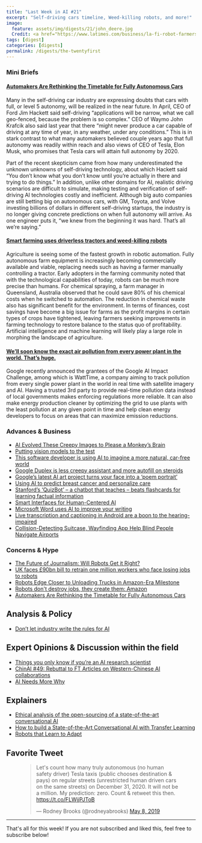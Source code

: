 ```yaml
---
title: "Last Week in AI #21"
excerpt: "Self-driving cars timeline, Weed-killing robots, and more!"
image:
  feature: assets/img/digests/21/john_deere.jpg
  Credit: <a href="https://www.latimes.com/business/la-fi-robot-farmers-20190517-story.html">Zach Boyden-Holmes/Associated Press</a>
tags: [digest]
categories: [digests]
permalink: /digests/the-twentyfirst
---
```

### Mini Briefs

#### [Automakers Are Rethinking the Timetable for Fully Autonomous Cars](https://www.designnews.com/electronics-test/automakers-are-rethinking-timetable-fully-autonomous-cars/93993798360804)

Many in the self-driving car industry are expressing doubts that cars with full, or level 5 autonomy, will be realized in the near future. In April, CEO of Ford Jim Hackett said self-driving “applications will be narrow, what we call geo-fenced, because the problem is so complex.” CEO of Waymo John Krafcik also said last year that there “might never produce a car capable of driving at any time of year, in any weather, under any conditions.” This is in stark contrast to what many automakers believed couple years ago that full autonomy was readily within reach and also views of CEO of Tesla, Elon Musk, who promises that Tesla cars will attain full autonomy by 2020.

Part of the recent skepticism came from how many underestimated the unknown unknowns of self-driving technology, about which Hackett said “You don’t know what you don’t know until you’re actually in there and trying to do things.” In addition, unlike other domains for AI, realistic driving scenarios are difficult to simulate, making testing and verification of self-driving AI technologies costly and inefficient. Although big auto companies are still betting big on autonomous cars, with GM, Toyota, and Volve investing billions of dollars in different self-driving startups, the industry is no longer giving concrete predictions on when full autonomy will arrive. As one engineer puts it, “we knew from the beginning it was hard. That’s all we’re saying.”

#### [Smart farming uses driverless tractors and weed-killing robots](https://www.latimes.com/business/la-fi-robot-farmers-20190517-story.html)

Agriculture is seeing some of the fastest growth in robotic automation. Fully autonomous farm equipment is increasingly becoming commercially available and viable, replacing needs such as having a farmer manually controlling a tractor. Early adopters in the farming community noted that with the technological capabilities of today, robots can be much more precise than humans. For chemical spraying, a farm manager in Queensland, Australia observed that he could save 80% of his chemical costs when he switched to automation. The reduction in chemical waste also has significant benefit for the environment. In terms of finances, cost savings have become a big issue for farms as the profit margins in certain types of crops have tightened, leaving farmers seeking improvements in farming technology to restore balance to the status quo of profitability. Artificial intelligence and machine learning will likely play a large role in morphing the landscape of agriculture.

#### [We’ll soon know the exact air pollution from every power plant in the world. That’s huge.](https://www.vox.com/energy-and-environment/2019/5/7/18530811/global-power-plants-real-time-pollution-data)

Google recently announced the grantees of the Google AI Impact Challenge, among which is WattTime, a company aiming to track pollution from every single power plant in the world in real time with satellite imagery and AI. Having a trusted 3rd party to provide real-time pollution data instead of local governments makes enforcing regulations more reliable. It can also make energy production cleaner by optimizing the grid to use plants with the least pollution at any given point in time and help clean energy developers to focus on areas that can maximize emission reductions.

### Advances & Business

* [AI Evolved These Creepy Images to Please a Monkey’s Brain](https://www.theatlantic.com/science/archive/2019/05/ai-evolved-these-trippy-images-to-please-a-monkeys-neurons/588517/)
* [Putting vision models to the test](http://news.mit.edu/2019/computer-model-brain-visual-cortex-0502)
* [This software developer is using AI to imagine a more natural, car-free world](https://www.theverge.com/2019/5/7/18534538/ai-neural-net-car-free-biophilia-chris-harris)
* [Google Duplex is less creepy assistant and more autofill on steroids](https://www.cnet.com/news/google-duplex-is-less-creepy-assistant-and-more-autofill-on-steroids/)
* [Google’s latest AI art project turns your face into a ‘poem portrait’](https://www.theverge.com/2019/5/2/18526783/google-ai-art-project-poem-portrait-es-devlin-ross-goodwin)
* [Using AI to predict breast cancer and personalize care](http://news.mit.edu/2019/using-ai-predict-breast-cancer-and-personalize-care-0507)
* [Stanford’s ‘QuizBot’ – a chatbot that teaches – beats flashcards for learning factual information](https://news.stanford.edu/2019/05/08/learning-chatbot-teaches-beats-flashcards/)
* [Smart Interfaces for Human-Centered AI](https://hai.stanford.edu/news/smart-interfaces-human-centered-ai)
* [Microsoft Word uses AI to improve your writing](https://www.engadget.com/2019/05/06/microsoft-word-online-ideas/)
* [Live transcription and captioning in Android are a boon to the hearing-impaired](https://techcrunch.com/2019/05/07/live-transcription-and-captioning-in-android-are-a-boon-to-the-hearing-impaired/)
* [Collision-Detecting Suitcase, Wayfinding App Help Blind People Navigate Airports](https://www.cs.cmu.edu/news/collision-detecting-suitcase-wayfinding-app-help-blind-people-navigate-airports)

### Concerns & Hype

* [The Future of Journalism: Will Robots Get it Right?](https://medium.com/@orge/this-is-the-future-of-journalism-will-a-machine-get-it-right-d3e747f16751)
* [UK faces £90bn bill to retrain one million workers who face losing jobs to robots](https://www.telegraph.co.uk/business/2019/05/09/uk-faces-90bn-bill-retrain-one-million-workers-face-losing-jobs/)
* [Robots Edge Closer to Unloading Trucks in Amazon-Era Milestone](https://www.bloomberg.com/news/articles/2019-05-03/robots-edge-closer-to-unloading-trucks-in-amazon-era-milestone)
* [Robots don't destroy jobs, they create them: Amazon](https://www.afr.com/technology/technology-companies/robots-don-t-destroy-jobs-they-create-them-amazon-20190502-p51jdj)
* [Automakers Are Rethinking the Timetable for Fully Autonomous Cars](https://www.designnews.com/electronics-test/automakers-are-rethinking-timetable-fully-autonomous-cars/93993798360804)

## Analysis & Policy

* [Don’t let industry write the rules for AI](https://www.nature.com/articles/d41586-019-01413-1)

## Expert Opinions & Discussion within the field

* [Things you only know if you’re an AI research scientist](https://www.timeout.com/london/news/things-you-only-know-if-youre-an-ai-research-scientist-051019)
* [ChinAI #49: Rebuttal to FT Articles on Western-Chinese AI collaborations](https://chinai.substack.com/p/chinai-49-rebuttal-to-ft-articles)
* [AI Needs More Why](https://www.forbes.com/sites/alexanderlavin/2019/05/06/ai-needs-more-why/#2130727d156d)

## Explainers

* [Ethical analysis of the open-sourcing of a state-of-the-art conversational AI](https://medium.com/huggingface/ethical-analysis-of-the-open-sourcing-of-a-state-of-the-art-conversational-ai-852113c324b2)
* [How to build a State-of-the-Art Conversational AI with Transfer Learning](https://convai.huggingface.co/)
* [Robots that Learn to Adapt](https://bair.berkeley.edu/blog/2019/05/06/robot-adapt/)

## Favorite Tweet

<figure>
<blockquote class="twitter-tweet" data-lang="en"><p lang="en" dir="ltr">Let&#39;s count how many truly autonomous (no human safety driver) Tesla taxis (public chooses destination &amp; pays) on regular streets (unrestricted human driven cars on the same streets) on December 31, 2020. It will not be a million. My prediction: zero. Count &amp; retweet this then. <a href="https://t.co/FLWjjPJToB">https://t.co/FLWjjPJToB</a></p>&mdash; Rodney Brooks (@rodneyabrooks) <a href="https://twitter.com/rodneyabrooks/status/1125964714087993344?ref_src=twsrc%5Etfw">May 8, 2019</a></blockquote>
<script async src="https://platform.twitter.com/widgets.js" charset="utf-8"></script>
</figure>

<hr>

That's all for this week! If you are not subscribed and liked this, feel free to subscribe below!
